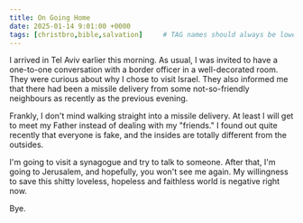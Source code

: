 ```yaml
---
title: On Going Home
date: 2025-01-14 9:01:00 +0000
tags: [christbro,bible,salvation]     # TAG names should always be lowercase
---
```


I arrived in Tel Aviv earlier this morning. As usual, I was invited to have a one-to-one conversation with a border officer in a well-decorated room. They were curious about why I chose to visit Israel. They also informed me that there had been a missile delivery from some not-so-friendly neighbours as recently as the previous evening.

Frankly, I don't mind walking straight into a missile delivery. At least I will get to meet my Father instead of dealing with my "friends." I found out quite recently that everyone is fake, and the insides are totally different from the outsides.

I'm going to visit a synagogue and try to talk to someone. After that, I'm going to Jerusalem, and hopefully, you won't see me again. My willingness to save this shitty loveless, hopeless and faithless world is negative right now.

Bye.